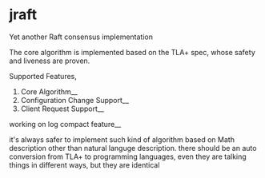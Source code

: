 # jraft
Yet another Raft consensus implementation

The core algorithm is implemented based on the TLA+ spec, whose safety and liveness are proven.

Supported Features,
1. Core Algorithm__
2. Configuration Change Support__
3. Client Request Support__

working on log compact feature__


it's always safer to implement such kind of algorithm based on Math description other than natural languge description.
there should be an auto conversion from TLA+ to programming languages, even they are talking things in different ways, but they are identical
